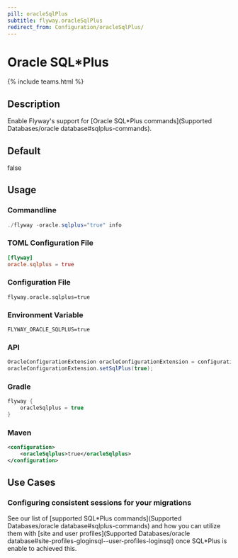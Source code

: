 ```yaml
---
pill: oracleSqlPlus
subtitle: flyway.oracleSqlPlus
redirect_from: Configuration/oracleSqlPlus/
---
```


# Oracle SQL*Plus
{% include teams.html %}

## Description
Enable Flyway's support for [Oracle SQL*Plus commands](Supported Databases/oracle database#sqlplus-commands).

## Default
false

## Usage

### Commandline
```powershell
./flyway -oracle.sqlplus="true" info
```

### TOML Configuration File
```toml
[flyway]
oracle.sqlplus = true
```

### Configuration File
```properties
flyway.oracle.sqlplus=true
```

### Environment Variable
```properties
FLYWAY_ORACLE_SQLPLUS=true
```

### API
```java
OracleConfigurationExtension oracleConfigurationExtension = configuration.getPluginRegister().getPlugin(OracleConfigurationExtension.class);
oracleConfigurationExtension.setSqlPlus(true);
```

### Gradle
```groovy
flyway {
    oracleSqlplus = true
}
```

### Maven
```xml
<configuration>
    <oracleSqlplus>true</oracleSqlplus>
</configuration>
```

## Use Cases

### Configuring consistent sessions for your migrations

See our list of [supported SQL\*Plus commands](Supported Databases/oracle database#sqlplus-commands) and how you can utilize them with [site and user profiles](Supported Databases/oracle database#site-profiles-gloginsql--user-profiles-loginsql) once SQL\*Plus is enable to achieved this.

